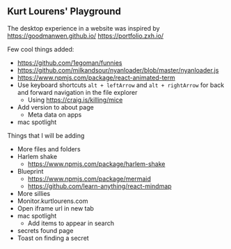 ## Kurt Lourens' Playground

The desktop experience in a website was inspired by 
https://goodmanwen.github.io/
https://portfolio.zxh.io/

Few cool things added:
- https://github.com/1egoman/funnies
- https://github.com/milkandsour/nyanloader/blob/master/nyanloader.js
- https://www.npmjs.com/package/react-animated-term
- Use keyboard shortcuts `alt + leftArrow` and `alt + rightArrow` for back and forward navigation in the file explorer
  - Using https://craig.is/killing/mice
- Add version to about page
  - Meta data on apps
- mac spotlight


Things that I will be adding 
- More files and folders
- Harlem shake
  - https://www.npmjs.com/package/harlem-shake
- Blueprint
  - https://www.npmjs.com/package/mermaid
  - https://github.com/learn-anything/react-mindmap
- More sillies
- Monitor.kurtlourens.com
- Open iframe url in new tab
- mac spotlight
  - Add items to appear in search
- secrets found page
- Toast on finding a secret